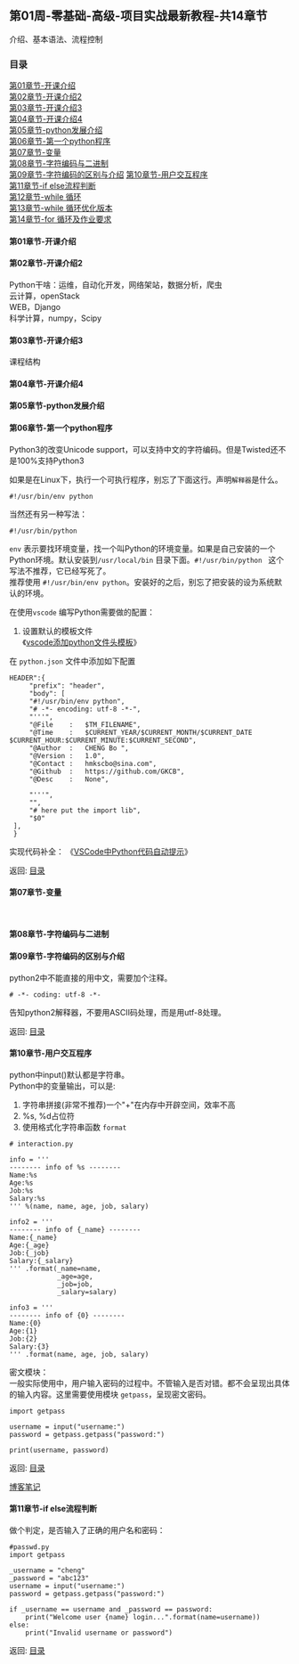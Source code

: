 
## 第01周-零基础-高级-项目实战最新教程-共14章节

介绍、基本语法、流程控制  

### 目录  

[第01章节-开课介绍](#第01章节-开课介绍)                         
[第02章节-开课介绍2](#第02章节-开课介绍2)                       
[第03章节-开课介绍3](#第03章节-开课介绍3)                       
[第04章节-开课介绍4](#第04章节-开课介绍4)                       
[第05章节-python发展介绍](#第05章节-python发展介绍)             
[第06章节-第一个python程序](#第06章节-第一个python程序)         
[第07章节-变量](#第07章节-变量)                                 
[第08章节-字符编码与二进制](#第08章节-字符编码与二进制)         
[第09章节-字符编码的区别与介绍](#第09章节-字符编码的区别与介绍) 
[第10章节-用户交互程序](#第10章节-用户交互程序)                
[第11章节-if else流程判断](#第11章节-if-else流程判断)           
[第12章节-while 循环](#第12章节-while-循环)                     
[第13章节-while 循环优化版本](#第13章节-while-循环优化版本)     
[第14章节-for 循环及作业要求](#第14章节-for-循环及作业要求)     


#### 第01章节-开课介绍  
#### 第02章节-开课介绍2  
Python干啥：运维，自动化开发，网络架站，数据分析，爬虫  
云计算，openStack  
WEB，Django  
科学计算，numpy，Scipy  

#### 第03章节-开课介绍3  
课程结构  

#### 第04章节-开课介绍4  
#### 第05章节-python发展介绍  

#### 第06章节-第一个python程序  
Python3的改变Unicode support，可以支持中文的字符编码。但是Twisted还不是100%支持Python3  

如果是在Linux下，执行一个可执行程序，别忘了下面这行。声明`解释器`是什么。  

```python{.line-numbers}  
#!/usr/bin/env python
```  

当然还有另一种写法：  
```python{.line-numbers}  
#!/usr/bin/python  
``` 
`env` 表示要找环境变量，找一个叫Python的环境变量。如果是自己安装的一个Python环境。默认安装到`/usr/local/bin` 目录下面。`#!/usr/bin/python ` 这个写法不推荐，它已经写死了。  
推荐使用 `#!/usr/bin/env python`。安装好的之后，别忘了把安装的设为系统默认的环境。  

在使用`vscode` 编写Python需要做的配置：
1. 设置默认的模板文件  
《[vscode添加python文件头模板](https://blog.csdn.net/jinxiaonian11/article/details/83542696)》  

在 `python.json` 文件中添加如下配置
```json{.line-numbers}  
HEADER":{
     "prefix": "header",
     "body": [
     "#!/usr/bin/env python",
     "# -*- encoding: utf-8 -*-",
     "'''",
     "@File    :   $TM_FILENAME",
     "@Time    :   $CURRENT_YEAR/$CURRENT_MONTH/$CURRENT_DATE $CURRENT_HOUR:$CURRENT_MINUTE:$CURRENT_SECOND",
     "@Author  :   CHENG Bo ",
     "@Version :   1.0",
     "@Contact :   hmkscbo@sina.com",
     "@Github  :   https://github.com/GKCB",
     "@Desc    :   None",
     
     "'''",
     "",
     "# here put the import lib",
     "$0"
 ],
 }
```  

实现代码补全：
《[VSCode中Python代码自动提示](https://blog.csdn.net/woswod/article/details/92795526)》 

返回: [目录](#目录)  

#### 第07章节-变量  

&emsp;

#### 第08章节-字符编码与二进制  

#### 第09章节-字符编码的区别与介绍  
python2中不能直接的用中文，需要加个注释。  
```python{.line-numbers}  
# -*- coding: utf-8 -*- 
```  
告知python2解释器，不要用ASCII码处理，而是用utf-8处理。

返回: [目录](#目录)  

#### 第10章节-用户交互程序  

python中input()默认都是字符串。  
Python中的变量输出，可以是:  
1. 字符串拼接(非常不推荐)一个"+"在内存中开辟空间，效率不高  
2. %s, %d占位符  
3. 使用格式化字符串函数 `format`  

```python{.line-numbers}  
# interaction.py

info = '''
-------- info of %s --------
Name:%s
Age:%s
Job:%s
Salary:%s
''' %(name, name, age, job, salary)

info2 = '''
-------- info of {_name} --------
Name:{_name}
Age:{_age}
Job:{_job}
Salary:{_salary}
''' .format(_name=name, 
            _age=age, 
            _job=job, 
            _salary=salary)

info3 = '''
-------- info of {0} --------
Name:{0}
Age:{1}
Job:{2}
Salary:{3}
''' .format(name, age, job, salary)
```

密文模块：  
一般实际使用中，用户输入密码的过程中。不管输入是否对错。都不会呈现出具体的输入内容。这里需要使用模块 `getpass`，呈现密文密码。  

```python{.line-numbers}  
import getpass

username = input("username:")
password = getpass.getpass("password:")

print(username, password)
```  

返回: [目录](#目录)  

[博客笔记](http://www.cnblogs.com/alex3714/articles/5885096.html)   

#### 第11章节-if else流程判断  

做个判定，是否输入了正确的用户名和密码：  

```python{.line-numbers}  
#passwd.py
import getpass

_username = "cheng"
_password = "abc123"
username = input("username:")
password = getpass.getpass("password:")

if _username == username and _password == password:
    print("Welcome user {name} login...".format(name=username))
else:
    print("Invalid username or password")
```

返回: [目录](#目录)  


